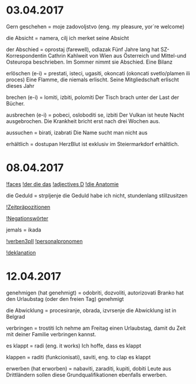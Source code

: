 
# 03.04.2017

Gern geschehen = moje zadovoljstvo (eng. my pleasure, yor`re welcome)


die Absicht = namera, cilj
    ich merket seine Absicht

der Abschied = oprostaj (farewell), odlazak
    Fünf Jahre lang hat SZ-Korrespondentin Cathrin Kahlweit von Wien aus Österreich und Mittel-und Osteuropa beschrieben. Im Sommer nimmt sie Abschied. Eine Bilanz


erlöschen (e-i) = prestati, isteci, ugasiti, okoncati (okoncati svetlo/plamen ili proces)
	Eine Flamme, die niemals erlischt.
	Seine Mitgliedschaft erlischt dieses Jahr

brechen (e-i) = lomiti, izbiti, polomiti
	Der Tisch brach unter der Last der Bücher.


ausbrechen (e-i) = pobeci, osloboditi se, izbiti
	Der Vulkan ist heute Nacht ausgebrochen.
	Die Krankheit bricht erst nach drei Wochen aus.


aussuchen = birati, izabrati
    Die Name sucht man nicht aus


erhältlich = dostupan
    HerzBlut ist exklusiv im Steiermarkdorf erhältlich.

# 08.04.2017

[!faces](https://pbs.twimg.com/media/C8uZPk8XcAEYNQ6.jpg)
[!der die das](https://pbs.twimg.com/media/C8gitsRXgAEs294.jpg)
[!adjectives D](https://pbs.twimg.com/media/C8UAcg4XkAAVomA.jpg)
[!die Anatomie](https://pbs.twimg.com/media/C7_U5vVWkAMtgl2.jpg)


die Geduld = strpljenje
    die Geduld habe ich nicht, stundenlang stillzusitzen

[!Zeitpräpozitionen](https://pbs.twimg.com/media/C7wmxP1X0AAjv3W.jpg)

[!Negationswörter](https://pbs.twimg.com/media/C8lI2R6XUAALtZH.jpg)

jemals = ikada

[!verben3pII](https://pbs.twimg.com/media/C8_aamUXoAIwU8w.jpg)
[!personalpronomen](https://pbs.twimg.com/media/C8uwJEiUwAANjQG.jpg)

[!deklanation](https://deutschlernerblog.de/wp-content/uploads/2015/11/Adjektivdeklination_07_Adjektivdeklinationen_Tabelle_Deutsch_lernen_A1_A2_deutschlernerblog.png)


# 12.04.2017

genehmigen (hat genehmigt) = odobriti, dozvoliti, autorizovati
    Branko hat den Urlaubstag (oder den freien Tag) genehmigt


die Abwicklung = procesiranje, obrada, izvrsenje
    die Abwicklung ist in Belgrad

verbringen = trostiti
    Ich nehme am Freitag einen Urlaubstag, damit du Zeit mit deiner Familie verbringen kannst.

es klappt = radi (eng. it works)
    Ich hoffe, dass es klappt

klappen = raditi (funkcionisati), saviti, eng. to clap
    es klappt

erwerben (hat erworben) = nabaviti, zaraditi, kupiti, dobiti
    Leute aus Drittländern sollen diese Grundqualifikationen ebenfalls erwerben.

